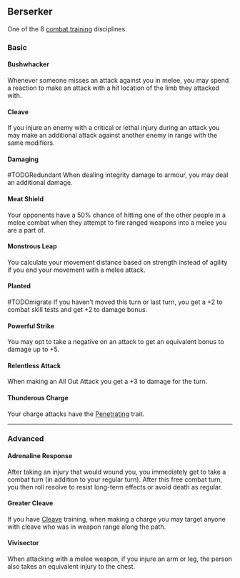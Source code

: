 ## Berserker
One of the 8 [combat training](Combat-Training) disciplines.

### Basic
#### Bushwhacker
Whenever someone misses an attack against you in melee, you may spend a reaction to make an attack with a hit location of the limb they attacked with.

#### Cleave
If you injure an enemy with a critical or lethal injury during an attack you may make an additional attack against another enemy in range with the same modifiers.

#### Damaging
#TODORedundant
When dealing integrity damage to armour, you may deal an additional damage.

#### Meat Shield
Your opponents have a 50% chance of hitting one of the other people in a melee combat when they attempt to fire ranged weapons into a melee you are a part of.

#### Monstrous Leap
You calculate your movement distance based on strength instead of agility if you end your movement with a melee attack. 

#### Planted
#TODOmigrate 
If you haven’t moved this turn or last turn, you get a +2 to combat skill tests and get +2 to damage bonus.

#### Powerful Strike
You may opt to take a negative on an attack to get an equivalent bonus to damage up to +5.

#### Relentless Attack
When making an All Out Attack you get a +3 to damage for the turn.

#### Thunderous Charge
Your charge attacks have the [Penetrating](Weapon-Traits#Penetrating) trait.

---
### Advanced

#### Adrenaline Response
After taking an injury that would wound you, you immediately get to take a combat turn (in addition to your regular turn). After this free combat turn, you then roll resolve to resist long-term effects or avoid death as regular. 

#### Greater Cleave
If you have [Cleave](#Cleave) training, when making a charge you may target anyone with cleave who was in weapon range along the path.

#### Vivisector
When attacking with a melee weapon, if you injure an arm or leg, the person also takes an equivalent injury to the chest.